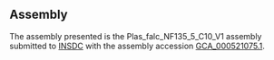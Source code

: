 

Assembly
--------

The assembly presented is the Plas\_falc\_NF135\_5\_C10\_V1 assembly
submitted to [INSDC](http://www.insdc.org) with the assembly accession
[GCA\_000521075.1](http://www.ebi.ac.uk/ena/data/view/GCA_000521075.1).
